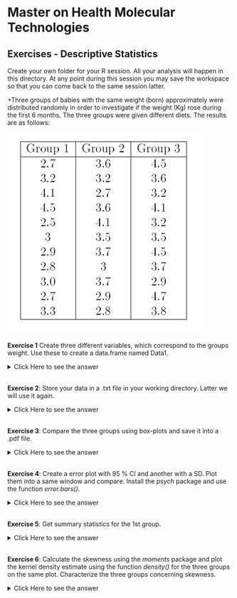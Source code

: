 # Master on Health Molecular Technologies 

## Exercises - Descriptive Statistics

Create your own folder for your R session. All your analysis will happen in
this directory. At any point during this session you may save the workspace
so that you can come back to the same session latter.


+Three groups of babies with the same weight (born) approximately
were distributed randomly in order to investigate if the weight (Kg)
rose during the first 6 months. The three groups were given different
diets. The results are as follows:

![](img.png)

**Exercise 1** Create three different variables, which correspond to the groups
weight. Use these to create a data.frame named Data1.

<details><summary>Click Here to see the answer</summary><p>

```{r}

g1<-c(2.7,3.2,4.1,4.5,2.5,3,2.9,2.8,3.0,2.7,3.3)
g2<-c(3.6,3.2,2.7,3.6,4.1,3.5,3.7,3,3.7,2.9,2.8)
g3<-c(4.5,3.6,3.2,4.1,3.2,3.5,4.5,3.7,2.9,4.7,3.8)
observ<-c(g1,g2,g3)

Data1<-data.frame("g1"=g1,"g2"=g2,"g3"=g3)

```

</p></details>

<br/>

**Exercise 2**: Store your data in a .txt file in your working directory. Latter we
will use it again.

<details><summary>Click Here to see the answer</summary><p>

```{r}
write.table(Data1,file="Data1.txt",col.names=TRUE,sep="",row.names=FALSE)

```

</p></details>

<br/>


**Exercise 3**: Compare the three groups using box-plots and save it into a .pdf
file.

<details><summary>Click Here to see the answer</summary><p>


```{r}

pdf("bx.pdf") 
 bx<-boxplot(g1,g2,g3,names=c("g1","g2","g3")
 dev.off()

```

</p></details>

<br/>



**Exercise 4**: Create a error plot with 95 % CI and another with a SD. Plot them
into a same window and compare. Install the _psych_ package and
use the function _error.bars()_.

<details><summary>Click Here to see the answer</summary><p>

```{r}
group<-c("G1","G2","G3")
library(psych)
par(mfrow=c(1,2))
error.bars(Data1,alpha=0.05,bars=TRUE,sd=TRUE)  # error bar with sd
error.bars(Data1,alpha=0.05,bars=TRUE)  #error bar with CI

```

</p></details>

<br/>

**Exercise 5**: Get summary statistics for the 1st group.

<details><summary>Click Here to see the answer</summary><p>

```{r}
summary(Data1$g1)

```

</p></details>

<br/>




**Exercise 6**: Calculate the skewness using the _moments_ package and plot the
kernel density estimate using the function _density()_ for the three
groups on the same plot. Characterize the three groups concerning
skewness.

<details><summary>Click Here to see the answer</summary><p>

```{r}
library(moments)
skewness(Data1)
plot(density(g1),main="kernel densities")
lines(density(g2),col="red")
lines(density(g3),col="blue")
legend(4.5,0.8,legend=c("g1","g2","g3"),lwd=1,col=c("black","red","blue"))

```

</p></details>

<br/>

